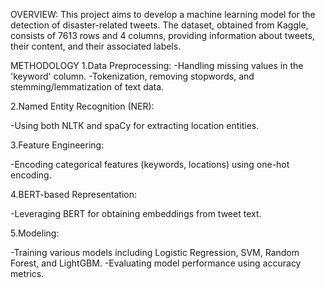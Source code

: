 OVERVIEW:
This project aims to develop a machine learning model for the detection of disaster-related tweets. 
The dataset, obtained from Kaggle, consists of 7613 rows and 4 columns, providing information about tweets, their content, and their associated labels.


METHODOLOGY
1.Data Preprocessing:
-Handling missing values in the 'keyword' column.
-Tokenization, removing stopwords, and stemming/lemmatization of text data.

2.Named Entity Recognition (NER):

-Using both NLTK and spaCy for extracting location entities.

3.Feature Engineering:

-Encoding categorical features (keywords, locations) using one-hot encoding.

4.BERT-based Representation:

-Leveraging BERT for obtaining embeddings from tweet text.

5.Modeling:

-Training various models including Logistic Regression, SVM, Random Forest, and LightGBM.
-Evaluating model performance using accuracy metrics.
